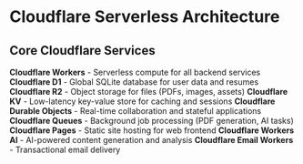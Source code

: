 # Cloudflare Serverless Architecture

## Core Cloudflare Services

**Cloudflare Workers** - Serverless compute for all backend services
**Cloudflare D1** - Global SQLite database for user data and resumes
**Cloudflare R2** - Object storage for files (PDFs, images, assets)
**Cloudflare KV** - Low-latency key-value store for caching and sessions
**Cloudflare Durable Objects** - Real-time collaboration and stateful applications
**Cloudflare Queues** - Background job processing (PDF generation, AI tasks)
**Cloudflare Pages** - Static site hosting for web frontend
**Cloudflare Workers AI** - AI-powered content generation and analysis
**Cloudflare Email Workers** - Transactional email delivery
